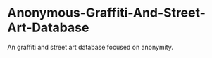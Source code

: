 # Anonymous-Graffiti-And-Street-Art-Database
An graffiti and street art database focused on anonymity.  
